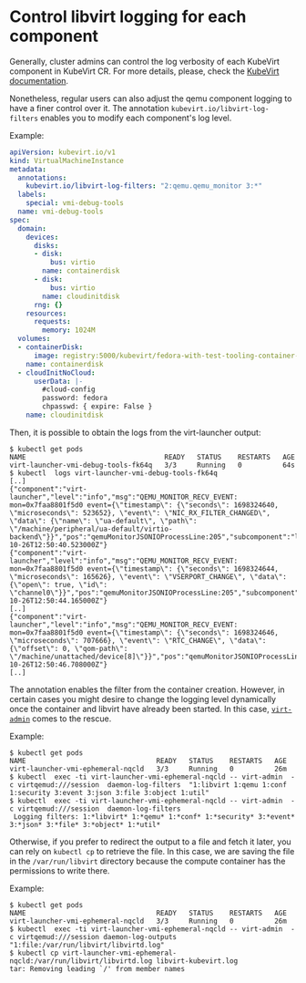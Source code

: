 # Control libvirt logging for each component

Generally, cluster admins can control the log verbosity of each KubeVirt component in KubeVirt CR. For more details, please, check the [KubeVirt documentation](https://kubevirt.io/user-guide/operations/debug/#log-verbosity).

Nonetheless, regular users can also adjust the qemu component logging to have a finer control over it. The annotation `kubevirt.io/libvirt-log-filters` enables you to modify each component's log level.

Example:
```yaml
apiVersion: kubevirt.io/v1
kind: VirtualMachineInstance
metadata:
  annotations:
    kubevirt.io/libvirt-log-filters: "2:qemu.qemu_monitor 3:*"
  labels:
    special: vmi-debug-tools
  name: vmi-debug-tools
spec:
  domain:
    devices:
      disks:
      - disk:
          bus: virtio
        name: containerdisk
      - disk:
          bus: virtio
        name: cloudinitdisk
      rng: {}
    resources:
      requests:
        memory: 1024M
  volumes:
  - containerDisk:
      image: registry:5000/kubevirt/fedora-with-test-tooling-container-disk:devel
    name: containerdisk
  - cloudInitNoCloud:
      userData: |-
        #cloud-config
        password: fedora
        chpasswd: { expire: False }
    name: cloudinitdisk
```

Then, it is possible to obtain the logs from the virt-launcher output:

```console
$ kubectl get pods
NAME                                  READY   STATUS    RESTARTS   AGE
virt-launcher-vmi-debug-tools-fk64q   3/3     Running   0          64s
$ kubectl  logs virt-launcher-vmi-debug-tools-fk64q
[..]
{"component":"virt-launcher","level":"info","msg":"QEMU_MONITOR_RECV_EVENT: mon=0x7faa8801f5d0 event={\"timestamp\": {\"seconds\": 1698324640, \"microseconds\": 523652}, \"event\": \"NIC_RX_FILTER_CHANGED\", \"data\": {\"name\": \"ua-default\", \"path\": \"/machine/peripheral/ua-default/virtio-backend\"}}","pos":"qemuMonitorJSONIOProcessLine:205","subcomponent":"libvirt","thread":"80","timestamp":"2023-10-26T12:50:40.523000Z"}
{"component":"virt-launcher","level":"info","msg":"QEMU_MONITOR_RECV_EVENT: mon=0x7faa8801f5d0 event={\"timestamp\": {\"seconds\": 1698324644, \"microseconds\": 165626}, \"event\": \"VSERPORT_CHANGE\", \"data\": {\"open\": true, \"id\": \"channel0\"}}","pos":"qemuMonitorJSONIOProcessLine:205","subcomponent":"libvirt","thread":"80","timestamp":"2023-10-26T12:50:44.165000Z"}
[..]
{"component":"virt-launcher","level":"info","msg":"QEMU_MONITOR_RECV_EVENT: mon=0x7faa8801f5d0 event={\"timestamp\": {\"seconds\": 1698324646, \"microseconds\": 707666}, \"event\": \"RTC_CHANGE\", \"data\": {\"offset\": 0, \"qom-path\": \"/machine/unattached/device[8]\"}}","pos":"qemuMonitorJSONIOProcessLine:205","subcomponent":"libvirt","thread":"80","timestamp":"2023-10-26T12:50:46.708000Z"}
[..]
```

The annotation enables the filter from the container creation. However, in
certain cases you might desire to change the logging level dynamically once the container and libvirt have already been started. In this case, [`virt-admin`](https://libvirt.org/manpages/virt-admin.html) comes to the rescue.

Example:
```console
$ kubectl get pods
NAME                                READY   STATUS    RESTARTS   AGE
virt-launcher-vmi-ephemeral-nqcld   3/3     Running   0          26m
$ kubectl  exec -ti virt-launcher-vmi-ephemeral-nqcld -- virt-admin  -c virtqemud:///session  daemon-log-filters  "1:libvirt 1:qemu 1:conf 1:security 3:event 3:json 3:file 3:object 1:util"
$ kubectl  exec -ti virt-launcher-vmi-ephemeral-nqcld -- virt-admin  -c virtqemud:///session  daemon-log-filters
 Logging filters: 1:*libvirt* 1:*qemu* 1:*conf* 1:*security* 3:*event* 3:*json* 3:*file* 3:*object* 1:*util*
```

Otherwise, if you prefer to redirect the output to a file and fetch it later, you can rely on `kubectl cp` to retrieve the file. In this case, we are saving the file in the `/var/run/libvirt` directory because the compute container has the permissions to write there.

Example:
```console
$ kubectl get pods
NAME                                READY   STATUS    RESTARTS   AGE
virt-launcher-vmi-ephemeral-nqcld   3/3     Running   0          26m
$ kubectl  exec -ti virt-launcher-vmi-ephemeral-nqcld -- virt-admin  -c virtqemud:///session daemon-log-outputs "1:file:/var/run/libvirt/libvirtd.log"
$ kubectl cp virt-launcher-vmi-ephemeral-nqcld:/var/run/libvirt/libvirtd.log libvirt-kubevirt.log
tar: Removing leading `/' from member names
```
